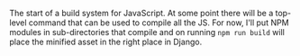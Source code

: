 The start of a build system for JavaScript. At some point there will be a top-level
command that can be used to compile all the JS. For now, I'll put NPM modules in
sub-directories that compile and on running `npm run build` will place the minified
asset in the right place in Django.

